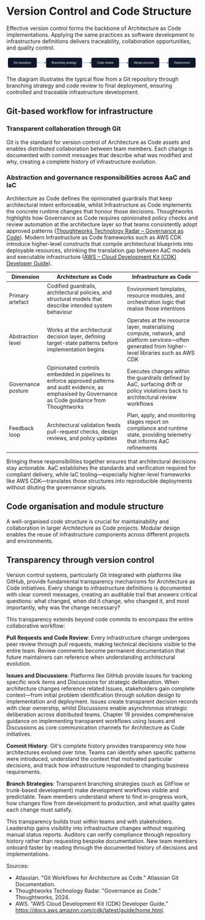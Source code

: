 # Version Control and Code Structure

Effective version control forms the backbone of Architecture as Code implementations. Applying the same practices as software development to infrastructure definitions delivers traceability, collaboration opportunities, and quality control.

![Version Control and Code structure](images/diagram_03_chapter2.png)

The diagram illustrates the typical flow from a Git repository through branching strategy and code review to final deployment, ensuring controlled and traceable infrastructure development.

## Git-based workflow for infrastructure

### Transparent collaboration through Git

Git is the standard for version control of Architecture as Code assets and enables distributed collaboration between team members. Each change is documented with commit messages that describe what was modified and why, creating a complete history of infrastructure evolution.

### Abstraction and governance responsibilities across AaC and IaC

Architecture as Code defines the opinionated guardrails that keep architectural intent enforceable, whilst Infrastructure as Code implements the concrete runtime changes that honour those decisions. Thoughtworks highlights how Governance as Code requires opinionated policy checks and review automation at the architecture layer so that teams consistently adopt approved patterns ([Thoughtworks Technology Radar – Governance as Code](https://www.thoughtworks.com/radar/techniques/governance-as-code)). Modern Infrastructure as Code frameworks such as AWS CDK introduce higher-level constructs that compile architectural blueprints into deployable resources, shrinking the translation gap between AaC models and executable infrastructure ([AWS – Cloud Development Kit (CDK) Developer Guide](https://docs.aws.amazon.com/cdk/latest/guide/home.html)).

| Dimension | Architecture as Code | Infrastructure as Code |
|-----------|----------------------|------------------------|
| Primary artefact | Codified guardrails, architectural policies, and structural models that describe intended system behaviour | Environment templates, resource modules, and orchestration logic that realise those intentions |
| Abstraction level | Works at the architectural decision layer, defining target-state patterns before implementation begins | Operates at the resource layer, materialising compute, network, and platform services—often generated from higher-level libraries such as AWS CDK |
| Governance posture | Opinionated controls embedded in pipelines to enforce approved patterns and audit evidence, as emphasised by Governance as Code guidance from Thoughtworks | Executes changes within the guardrails defined by AaC, surfacing drift or policy violations back to architectural review workflows |
| Feedback loop | Architectural validation feeds pull-request checks, design reviews, and policy updates | Plan, apply, and monitoring stages report on compliance and runtime state, providing telemetry that informs AaC refinements |

Bringing these responsibilities together ensures that architectural decisions stay actionable. AaC establishes the standards and verification required for compliant delivery, while IaC tooling—especially higher-level frameworks like AWS CDK—translates those structures into reproducible deployments without diluting the governance signals.

## Code organisation and module structure

A well-organised code structure is crucial for maintainability and collaboration in larger Architecture as Code projects. Modular design enables the reuse of infrastructure components across different projects and environments.

## Transparency through version control

Version control systems, particularly Git integrated with platforms like GitHub, provide fundamental transparency mechanisms for Architecture as Code initiatives. Every change to infrastructure definitions is documented with clear commit messages, creating an auditable trail that answers critical questions: what changed, when did it change, who changed it, and most importantly, why was the change necessary?

This transparency extends beyond code commits to encompass the entire collaborative workflow:

**Pull Requests and Code Review**: Every infrastructure change undergoes peer review through pull requests, making technical decisions visible to the entire team. Review comments become permanent documentation that future maintainers can reference when understanding architectural evolution.

**Issues and Discussions**: Platforms like GitHub provide Issues for tracking specific work items and Discussions for strategic deliberation. When architecture changes reference related Issues, stakeholders gain complete context—from initial problem identification through solution design to implementation and deployment. Issues create transparent decision records with clear ownership, whilst Discussions enable asynchronous strategic deliberation across distributed teams. Chapter 19 provides comprehensive guidance on implementing transparent workflows using Issues and Discussions as core communication channels for Architecture as Code initiatives.

**Commit History**: Git's complete history provides transparency into how architectures evolved over time. Teams can identify when specific patterns were introduced, understand the context that motivated particular decisions, and track how infrastructure responded to changing business requirements.

**Branch Strategies**: Transparent branching strategies (such as GitFlow or trunk-based development) make development workflows visible and predictable. Team members understand where to find in-progress work, how changes flow from development to production, and what quality gates each change must satisfy.

This transparency builds trust within teams and with stakeholders. Leadership gains visibility into infrastructure changes without requiring manual status reports. Auditors can verify compliance through repository history rather than requesting bespoke documentation. New team members onboard faster by reading through the documented history of decisions and implementations.

Sources:
- Atlassian. "Git Workflows for Architecture as Code." Atlassian Git Documentation.
- Thoughtworks Technology Radar. "Governance as Code." Thoughtworks, 2024.
- AWS. "AWS Cloud Development Kit (CDK) Developer Guide." https://docs.aws.amazon.com/cdk/latest/guide/home.html.
